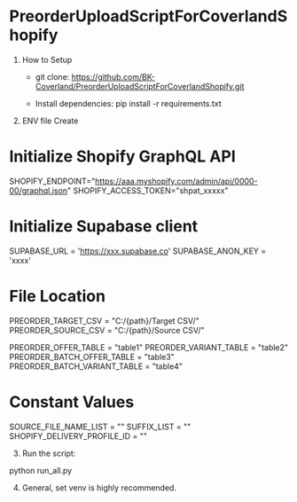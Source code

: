 # PreorderUploadScriptForCoverlandShopify

1. How to Setup

   - git clone: https://github.com/BK-Coverland/PreorderUploadScriptForCoverlandShopify.git
  
   - Install dependencies: pip install -r requirements.txt
  
    
2. ENV file Create

# Initialize Shopify GraphQL API
SHOPIFY_ENDPOINT="https://aaa.myshopify.com/admin/api/0000-00/graphql.json"
SHOPIFY_ACCESS_TOKEN="shpat_xxxxx"


# Initialize Supabase client
SUPABASE_URL = 'https://xxx.supabase.co'
SUPABASE_ANON_KEY = 'xxxx'


# File Location
PREORDER_TARGET_CSV = "C:/{path}/Target CSV/"
PREORDER_SOURCE_CSV = "C:/{path}/Source CSV/"

PREORDER_OFFER_TABLE = "table1"
PREORDER_VARIANT_TABLE = "table2"
PREORDER_BATCH_OFFER_TABLE = "table3"
PREORDER_BATCH_VARIANT_TABLE = "table4"

# Constant Values
SOURCE_FILE_NAME_LIST = ""
SUFFIX_LIST = ""
SHOPIFY_DELIVERY_PROFILE_ID = ""



3. Run the script:

python run_all.py

4. General, set venv is highly recommended.

   
